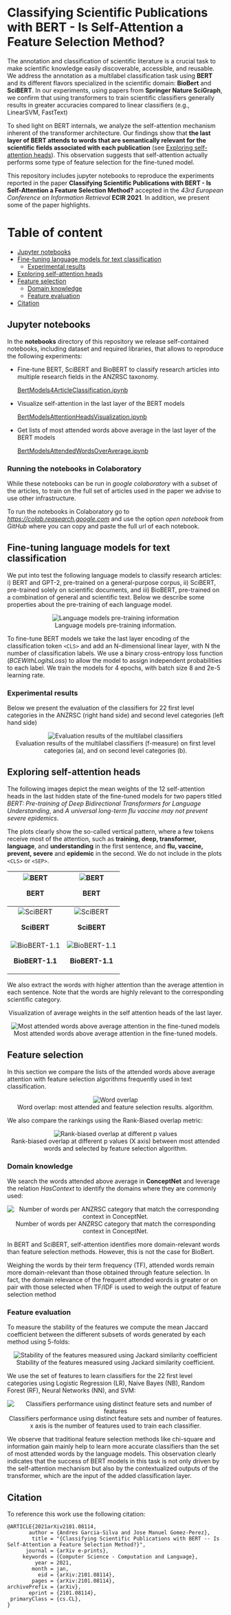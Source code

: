 # Classifying Scientific Publications with BERT - Is Self-Attention a Feature Selection Method?

The annotation and classification of scientific literature is a crucial task to make scientific knowledge easily discoverable, accessible, and reusable. We address the annotation as a multilabel classification task using **BERT** and its different flavors specialized in the scientific domain: **BioBert** and **SciBERT**. In our experiments, using papers from **Springer Nature SciGraph**, we confirm that using transformers to train scientific classifiers generally results in greater accuracies compared to linear classifiers (e.g., LinearSVM, FastText)

To shed light on BERT internals, we analyze the self-attention mechanism inherent of the transformer architecture. Our findings show that **the last layer of BERT attends to words that are semantically relevant for the scientific fields associated with each publication** (see [Exploring self-attention heads](#exploring-self-attention-heads)). This observation suggests that self-attention actually performs some type of feature selection for the fine-tuned model.

This repository includes jupyter notebooks to reproduce the experiments reported in the paper **Classifying Scientific Publications with BERT - Is Self-Attention a Feature Selection Method?** accepted in the *43rd European Conference on Information Retrieval* **ECIR 2021**. In addition, we present some of the paper highlights.


# Table of content

* [Jupyter notebooks](#Jupyter-notebooks)
* [Fine-tuning language models for text classification](#fine-tuning-language-models-for-text-classification)
  + [Experimental results](#experimental-results)
* [Exploring self-attention heads](#exploring-self-attention-heads)
* [Feature selection](#feature-selection)
  + [Domain knowledge](#domain-knowledge)
  + [Feature evaluation](#feature-evaluation)
* [Citation](#citation)
  
## Jupyter notebooks
In the __notebooks__ directory of this repository we release self-contained notebooks, including dataset and required libraries, that allows to reproduce the following experiments: 

* Fine-tune BERT, SciBERT and BioBERT to classify research articles into multiple research fields in the ANZRSC taxonomy.
 
   [BertModels4ArticleClassification.ipynb](./notebooks/BertModels4ArticleClassification.ipynb)
   
* Visualize self-attention in the last layer of the BERT models

   [BertModelsAttentionHeadsVisualization.ipynb](./notebooks/BertModelsAttentionHeadsVisualization.ipynb)

* Get lists of most attended words above average in the last layer of the BERT models

   [BertModelsAttendedWordsOverAverage.ipynb](./notebooks/BertModelsAttendedWordsOverAverage.ipynb)

### Running the notebooks in Colaboratory
While these notebooks can be run in _google colaboratory_ with a subset of the articles, to train on the full set of articles used in the paper we advise to use other infrastructure. 

To run the notebooks in Colaboratory go to *https://colab.reasearch.google.com* and use the option *open notebook* from *GitHub* where you can copy and paste the full url of each notebook.

## Fine-tuning language models for text classification

We put into test the following language models to classify research articles: i) BERT and GPT-2, pre-trained on a  general-purpose corpus, ii) SciBERT, pre-trained solely on scientific documents, and iii) BioBERT, pre-trained on a combination of general and scientific text. Below we describe some properties about the pre-training of each language model.

<p align="center">
  <img src="./images/Table 1.PNG" title="Language models pre-training information"/></br>
  Language models pre-training information.
</p>

To fine-tune BERT models we take the last layer encoding of the classification token ``<CLS>`` and add an N-dimensional linear layer, with N the number of classification labels. We use a binary cross-entropy loss function (_BCEWithLogitsLoss_) 
to allow the model to assign independent probabilities to each label.  We train the models for 4 epochs, with batch size 8 and 2e-5 learning rate.

### Experimental results
Below we present the evaluation of the classifiers for 22 first level categories in the ANZRSC (right hand side) and second level categories (left hand side)

<p align="center">
  <img src="./images/Table 2.PNG" title="Evaluation results of the multilabel classifiers"/></br>
  Evaluation results of the multilabel classifiers (f-measure) on first level categories (a), and on second level categories (b).
</p>

## Exploring self-attention heads
 The following images depict the mean weights of the 12 self-attention heads in the last hidden state of the fine-tuned models for two papers titled _BERT: Pre-training of Deep Bidirectional Transformers for Language Understanding_, and _A universal long-term flu vaccine may not prevent severe epidemics_.

 The plots clearly show the so-called vertical pattern, where a few tokens receive most of the attention, such as **training, deep, transformer, language**, and **understanding** in the first sentence, and **flu, vaccine, prevent, severe** and **epidemic** in the second. We do not include in the plots ``<CLS>`` or ``<SEP>``.
 
| <img src="./images/finetuned-bert-2.png" title="BERT" /><p align="center"><b>BERT</b></p>  | <img src="./images/finetuned-bert-3.png" title="BERT" /><p align="center"><b>BERT</b></p> |
|:---:|:---:|
| <img src="./images/finetuned-scibert-2.png" title="SciBERT" /><p align="center"><b>SciBERT</b></p> | <img src="./images/finetuned-scibert-3.png" title="SciBERT" /><p align="center"><b>SciBERT</b></p> |
| <img src="./images/finetuned-biobert-2.png" title="BioBERT-1.1" /><p align="center"><b>BioBERT-1.1</b></p> | <img src="./images/finetuned-biobert-3.png" title="BioBERT-1.1" /><p align="center"><b>BioBERT-1.1</b></p> |

We also extract the words with higher attention than the average attention in each sentence. Note that the words are highly relevant to the corresponding scientific category. 

<p align="center">
Visualization  of  average  weights  in  the  self  attention  heads  of  the  last layer.
</p>

<p align="center">
  <img src="./images/Table 3.PNG" title="Most attended words above average attention in the fine-tuned models"/></br>
  Most attended words above average attention in the fine-tuned models.
</p>

## Feature selection
In this section we compare the lists of the attended words above average attention with feature selection algorithms frequently used in text classification. 

<p align="center">
  <img src="./images/Table 4.PNG" title="Word overlap"/></br>
  Word overlap: most attended and feature selection results. algorithm.
</p>
We also compare the rankings using the Rank-Biased overlap metric:

<p align="center">
  <img src="./images/Figure 2.PNG" title="Rank-biased overlap at different p values"/></br>
  Rank-biased overlap at different p values (X axis) between most attended words and selected by feature selection algorithm.
</p>

### Domain knowledge
We search the words attended above average in **ConceptNet** and leverage the relation _HasContext_ to identify the domains where they are commonly used:

<p align="center">
  <img src="./images/Table 5.PNG" title="Number of words per ANZRSC category that match the corresponding context in ConceptNet."/></br>
  Number of words per ANZRSC category that match the corresponding context in ConceptNet.
</p>

In BERT and SciBERT, self-attention identifies more domain-relevant words than feature selection methods. However, this is not the case for BioBert. 

Weighing the words by their term frequency (TF), attended words remain more domain-relevant than those obtained through feature selection. In fact, the domain relevance of the frequent attended words is greater or on pair with those selected when TF/IDF is used to weigh the output of feature selection method

### Feature evaluation

To measure the stability of the features we compute the mean Jaccard coefficient between the different subsets of words generated by each method using 5-folds:

<p align="center">
  <img src="./images/Table 6.PNG" title="Stability of the features measured using Jackard similarity coefficient"/></br>
  Stability of the features measured using Jackard similarity coefficient.
</p>

 We use the set of features to learn classifiers for the 22 first level categories using Logistic Regression (LR), Naive Bayes (NB), Random Forest (RF), Neural Networks (NN), and SVM: 
 
<p align="center">
  <img src="./images/Figure 3.PNG" title="Classifiers performance using distinct feature sets and number of features"/></br>
  Classifiers performance using distinct feature sets and number of features. x axis is the number of features used to train each classifier.
</p>

We observe that traditional feature selection methods like chi-square and information gain mainly help to learn more accurate classifiers than the set of most attended words by the language models. This observation clearly indicates that the success of BERT models in this task is not only driven by the self-attention mechanism but also by the contextualized outputs of the transformer, which are the input of the added classification layer.


## Citation
To reference this work use the following citation:

```
@ARTICLE{2021arXiv2101.08114,
       author = {Andres Garcia-Silva and Jose Manuel Gomez-Perez},
        title = "{Classifying Scientific Publications with BERT -- Is Self-Attention a Feature Selection Method?}",
      journal = {arXiv e-prints},
     keywords = {Computer Science - Computation and Language},
         year = 2021,
        month = jan,
          eid = {arXiv:2101.08114},
        pages = {arXiv:2101.08114},
archivePrefix = {arXiv},
       eprint = {2101.08114},
 primaryClass = {cs.CL},       
}
```
